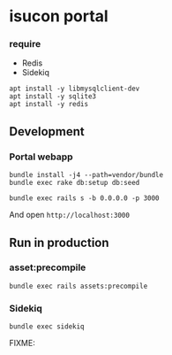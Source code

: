 # isucon portal

### require

* Redis
* Sidekiq

```
apt install -y libmysqlclient-dev
apt install -y sqlite3
apt install -y redis
```

## Development

### Portal webapp

```
bundle install -j4 --path=vendor/bundle
bundle exec rake db:setup db:seed
```

```
bundle exec rails s -b 0.0.0.0 -p 3000
```

And open `http://localhost:3000`

## Run in production

### asset:precompile

```
bundle exec rails assets:precompile
```

### Sidekiq

```
bundle exec sidekiq
```

FIXME:
